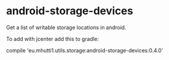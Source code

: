 # android-storage-devices
Get a list of writable storage locations in android.

To add with jcenter add this to gradle:

compile 'eu.mhutti1.utils.storage:android-storage-devices:0.4.0'
